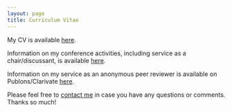 ```yaml
---
layout: page
title: Curriculum Vitae
---
```



<p>My CV is available <a href="https://www.dropbox.com/s/dmzzub188umxubw/Boston_CV_july2023.pdf?dl=0">here</a>.</p>

<p>Information on my conference activities, including service as a chair/discussant, is available <a href="https://www.dropbox.com/s/pbmy8zpvv8o61og/Boston_Conf_sept2022.pdf?dl=0" target="_blank">here</a>.</p>

<p>Information on my service as an anonymous peer reviewer is available on Publons/Clarivate <a href="https://www.webofscience.com/wos/author/record/1441944" target="_blank">here</a>.</p>


<p>Please feel free to 
<a href="mailto:jboston@bgsu.edu" target="_blank">contact me</a> in case you have any questions or comments. Thanks so much!</p>
